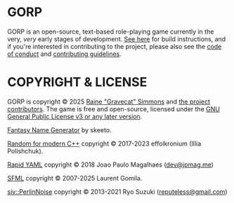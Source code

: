 # GORP

GORP is an open-source, text-based role-playing game currently in the very, *very* early stages of development. [See here](building.md) for build instructions, and if you're interested in contributing to the project, please also see the [code of conduct](CODE_OF_CONDUCT.md) and [contributing guidelines](CONTRIBUTING.md).


# COPYRIGHT & LICENSE

GORP is copyright © 2025 [Raine "Gravecat" Simmons](https://github.com/Gravecat) and [the project contributors](https://github.com/Gravecat/gorp/graphs/contributors). The game is free and open-source, licensed under the [GNU General Public License v3 or any later version](../LICENSE).

[Fantasy Name Generator](https://github.com/skeeto/fantasyname) by skeeto.

[Random for modern C++](https://github.com/ilqvya/random) copyright © 2017-2023 effolkronium (Illia Polishchuk).

[Rapid YAML](https://github.com/biojppm/rapidyaml) copyright © 2018 Joao Paulo Magalhaes (<dev@jpmag.me>)

[SFML](https://www.sfml-dev.org/) copyright © 2007-2025 Laurent Gomila.

[siv::PerlinNoise](https://github.com/Reputeless/PerlinNoise) copyright © 2013-2021 Ryo Suzuki (<reputeless@gmail.com>)
